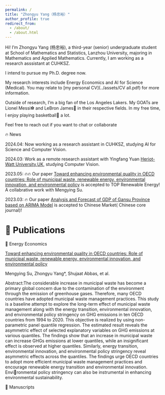 ```yaml
---
permalink: /
title: "Zhongyu Yang（杨忠裕）"
author_profile: true
redirect_from: 
  - /about/
  - /about.html
---
```


Hi! I’m Zhongyu Yang (杨忠裕), a third-year (senior) undergraduate student at School of Mathematics and Statistics, Lanzhou University, majoring in Mathematics and Applied Mathematics. Currently, I am working as a research asssistant at CUHKSZ.

I intend to pursue my Ph.D. degree now.

My research interests include Energy Economics and AI for Science (Medical). You may relate to [my personal CV](../assets/CV all.pdf) for more information. 

Outside of research, I’m a big fan of the Los Angeles Lakers. My GOATs are Lionel Messi⚽ and LeBron James🏀 in their respective fields. In my free time, I enjoy playing basketball🏀 a lot.

Feel free to reach out if you want to chat or collaborate

🔥 News

2024.04: Now working as a research assistant in CUHKSZ, studying AI for Science and Computer Vision.

2024.03: Work as a remote research assistant with Yingfang Yuan [Heriot-Watt University,UK](https://yuanjames.github.io/), studying Computer Vision.

2023.05: 🔥🔥 Our paper [Toward enhancing environmental quality in OECD countries: Role of municipal waste, renewable energy, environmental innovation, and environmental policy](https://doi.org/10.1016/j.renene.2023.05.044) is accepted to TOP Renewable Energy! A collabrative work with Mengying Su.

2023.03: 🔥 Our paper [Analysis and Forecast of GDP of Gansu Province based on ARIMA Model](https://kns.cnki.net/kcms2/article/abstract?v=5UWSsHjGZiG4_hfQdJi2g45CsnhSUqAQWLr8QGITMYDA17gfF5JJx5zplDrZWLEtUw_cwdGQB4McAih5ZHCedzgYrtUdVTeeg8lwHr4Mw1ptUxJGRhILZmxdAXcxNVzRIf7iDdCVtPE=&uniplatform=NZKPT&flag=copy) is accepted to Chinese Market( Chinese core journal)! 

📝 Publications
======
📄 Energy Economics

[Toward enhancing environmental quality in OECD countries: Role of municipal waste, renewable energy, environmental innovation, and environmental policy](https://doi.org/10.1016/j.renene.2023.05.044) 

Mengying Su, Zhongyu Yang*, Shujaat Abbas, et al.


Abstract:The considerable increase in municipal waste has become a primary global concern due to the contamination of the environment through the emission of greenhouse gases. Therefore, many OECD countries have adopted 
municipal waste management practices. This study is a baseline attempt to explore the long-term effect of municipal waste management along with the energy transition, environmental innovation, and environmental policy stringency on GHG emissions in ten OECD countries from 1994 to 2020. This objective is realized by using non-parametric panel quantile regression. The estimated result reveals the asymmetric effect of selected explanatory variables on GHG emissions at various quantiles. The findings show that an increase in municipal waste can increase GHGs emissions at lower quantiles, while an insignificant effect is observed at higher quantiles. Similarly, energy transition, environmental innovation, and environmental policy stringency reveal asymmetric effects across the quantiles. The findings urge OECD countries to adopt more efficient municipal waste management practices and encourage renewable energy transition and environmental innovation. Environmental policy stringency can also be instrumental in enhancing environmental sustainability.


📄 Manuscripts
